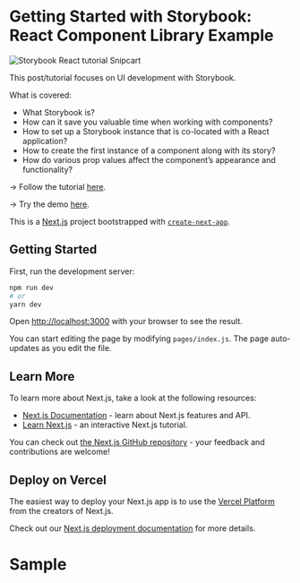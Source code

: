 # Getting Started with Storybook: React Component Library Example

![Storybook React tutorial Snipcart](https://www.datocms-assets.com/48401/1645800013-storybook-og.png)

This post/tutorial focuses on UI development with Storybook.

What is covered:

- What Storybook is?
- How can it save you valuable time when working with components?
- How to set up a Storybook instance that is co-located with a React application?
- How to create the first instance of a component along with its story?
- How do various prop values affect the component’s appearance and functionality?

-> Follow the tutorial [here](https://snipcart.com/blog/storybook-react-tutorial-example).

-> Try the demo [here](https://nextjs-storybook-example-4nh7fvdd0-m0nica.vercel.app/).

This is a [Next.js](https://nextjs.org/) project bootstrapped with [`create-next-app`](https://github.com/vercel/next.js/tree/canary/packages/create-next-app).

## Getting Started

First, run the development server:

```bash
npm run dev
# or
yarn dev
```

Open [http://localhost:3000](http://localhost:3000) with your browser to see the result.

You can start editing the page by modifying `pages/index.js`. The page auto-updates as you edit the file.

## Learn More

To learn more about Next.js, take a look at the following resources:

- [Next.js Documentation](https://nextjs.org/docs) - learn about Next.js features and API.
- [Learn Next.js](https://nextjs.org/learn) - an interactive Next.js tutorial.

You can check out [the Next.js GitHub repository](https://github.com/vercel/next.js/) - your feedback and contributions are welcome!

## Deploy on Vercel

The easiest way to deploy your Next.js app is to use the [Vercel Platform](https://vercel.com/import?utm_medium=default-template&filter=next.js&utm_source=create-next-app&utm_campaign=create-next-app-readme) from the creators of Next.js.

Check out our [Next.js deployment documentation](https://nextjs.org/docs/deployment) for more details.

# Sample
